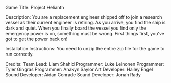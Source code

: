 Game Title:
  Project Helianth
  
Description:
  You are a replacement engineer shipped off to join a research vessel as their current engineer is retiring. As you arrive, you find the ship is dark and quiet. When you finally board the vessel you find only the emergency power is on, something must be wrong. First things first, you've got to get the power back on!
  
Installation Instructions:
  You need to unzip the entire zip file for the game to run correctly.

Credits: 
  Team Lead: Liam Shahid
  Programmer: Luke Leinonen
  Programmer: Tyler Gingras
  Programmer: Anakyn Saylor
  Art Developer: Hailey Engel
  Sound Developer: Aidan Conrade
  Sound Developer: Jonah Rady
